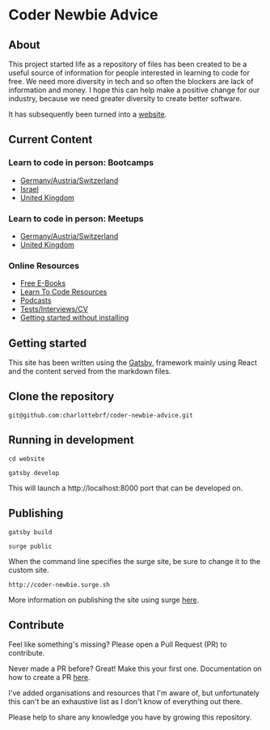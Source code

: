# Coder Newbie Advice

## About

This project started life as a repository of files has been created to be a useful source of information for people interested in learning to code for free. We need more diversity in tech and so often the blockers are lack of information and money. I hope this can help make a positive change for our industry, because we need greater diversity to create better software.

It has subsequently been turned into a [website](http://coder-newbie.surge.sh).

 
## Current Content

### Learn to code in person: Bootcamps
* [Germany/Austria/Switzerland](src/pages/bootcamps/d-a-ch.md)
* [Israel](src/pages/bootcamps/israel.md)
* [United Kingdom](src/pages/bootcamps/uk.md)

### Learn to code in person: Meetups
* [Germany/Austria/Switzerland](src/pages/meetups/d-a-ch.md)
* [United Kingdom](src/pages/meetups/uk.md)

### Online Resources
* [Free E-Books](src/pages/online-resources/free-ebooks.md)
* [Learn To Code Resources](src/pages/online-resources/learn-to-code-resources.md)
* [Podcasts](src/pages/online-resources/podcasts.md)
* [Tests/Interviews/CV](src/pages/online-resources/tech-tests-and-interviews.md)
* [Getting started without installing](src/pages/online-resources/try-before-you-buy.md)


## Getting started
This site has been written using the [Gatsby](https://www.gatsbyjs.org/), framework mainly using React and the content served from the markdown files. 

## Clone the repository
`git@github.com:charlottebrf/coder-newbie-advice.git`

## Running in development
`cd website`

`gatsby develop`

This will launch a http://localhost:8000 port that can be developed on. 

## Publishing  

`gatsby build`

`surge public`

When the command line specifies the surge site, be sure to change it to the custom site.

`http://coder-newbie.surge.sh` 

More information on publishing the site using surge [here](https://www.gatsbyjs.org/tutorial/part-one/#deploying-a-gatsby-site).



## Contribute

Feel like something's missing? Please open a Pull Request (PR) to contribute. 

Never made a PR before? Great! Make this your first one. Documentation on how to create a PR [here](https://help.github.com/articles/creating-a-pull-request/). 

I've added organisations and resources that I'm aware of, but unfortunately this can't be an exhaustive list as I don't know of everything out there.

Please help to share any knowledge you have by growing this repository.

